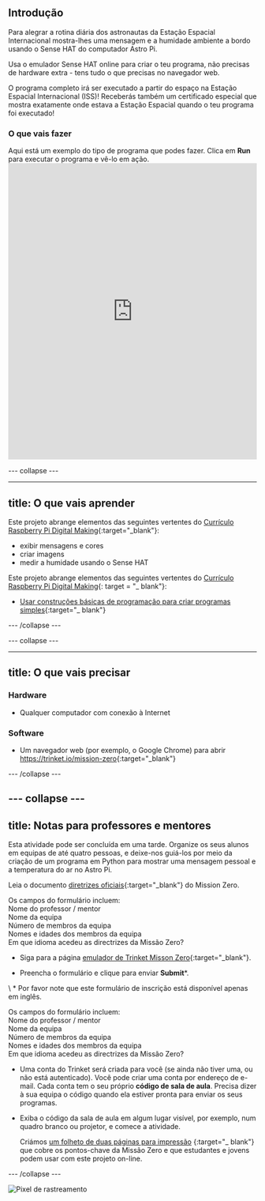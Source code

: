 ## Introdução

Para alegrar a rotina diária dos astronautas da Estação Espacial Internacional mostra-lhes uma mensagem e a humidade ambiente a bordo usando o Sense HAT do computador Astro Pi.

Usa o emulador Sense HAT online para criar o teu programa, não precisas de hardware extra - tens tudo o que precisas no navegador web.

O programa completo irá ser executado a partir do espaço na Estação Espacial Internacional (ISS)! Receberás também um certificado especial que mostra exatamente onde estava a Estação Espacial quando o teu programa foi executado!

### O que vais fazer

Aqui está um exemplo do tipo de programa que podes fazer. Clica em **Run** para executar o programa e vê-lo em ação. <iframe src="https://trinket.io/embed/python/b92d76c0f3?outputOnly=true&runOption=run&start=result" width="100%" height="600" frameborder="0" marginwidth="0" marginheight="0" allowfullscreen mark="crwd-mark"></iframe> 

\--- collapse \---

* * *

## title: O que vais aprender

Este projeto abrange elementos das seguintes vertentes do [Currículo Raspberry Pi Digital Making](http://rpf.io/curriculum){:target="_blank"}:

+ exibir mensagens e cores
+ criar imagens
+ medir a humidade usando o Sense HAT

Este projeto abrange elementos das seguintes vertentes do [Currículo Raspberry Pi Digital Making](http://rpf.io/curriculum){: target = "_ blank"}:

+ [Usar construções básicas de programação para criar programas simples](https://curriculum.raspberrypi.org/programming/creator/){:target="_ blank"}

\--- /collapse \---

\--- collapse \---

* * *

## title: O que vais precisar

### Hardware

+ Qualquer computador com conexão à Internet

### Software

+ Um navegador web (por exemplo, o Google Chrome) para abrir <https://trinket.io/mission-zero>{:target="_blank"}

\--- /collapse \---

## \--- collapse \---

## title: Notas para professores e mentores

Esta atividade pode ser concluída em uma tarde. Organize os seus alunos em equipas de até quatro pessoas, e deixe-nos guiá-los por meio da criação de um programa em Python para mostrar uma mensagem pessoal e a temperatura do ar no Astro Pi.

Leia o documento [diretrizes oficiais](https://astro-pi.org/wp-content/uploads/2018/09/Astro_Pi_Mission_Zero_Guidelines_2018_19_V12_pages.pdf){:target="_blank"} do Mission Zero.

Os campos do formulário incluem:  
Nome do professor / mentor  
Nome da equipa  
Número de membros da equipa  
Nomes e idades dos membros da equipa  
Em que idioma acedeu as directrizes da Missão Zero?

+ Siga para a página [emulador de Trinket Misson Zero](https://trinket.io/mission-zero/register){:target="_blank"}.

+ Preencha o formulário e clique para enviar **Submit**\*.

\ * Por favor note que este formulário de inscrição está disponível apenas em inglês.

Os campos do formulário incluem:  
Nome do professor / mentor  
Nome da equipa  
Número de membros da equipa  
Nomes e idades dos membros da equipa  
Em que idioma acedeu as directrizes da Missão Zero?

+ Uma conta do Trinket será criada para você (se ainda não tiver uma, ou não está autenticado). Você pode criar uma conta por endereço de e-mail. Cada conta tem o seu próprio **código de sala de aula**. Precisa dizer à sua equipa o código quando ela estiver pronta para enviar os seus programas.

+ Exiba o código da sala de aula em algum lugar visível, por exemplo, num quadro branco ou projetor, e comece a atividade.
    
    Criámos [ um folheto de duas páginas para impressão](https://astro-pi.org/astro_pi_mission_zero_project_print_out_v10_print/) {:target="_ blank"} que cobre os pontos-chave da Missão Zero e que estudantes e jovens podem usar com este projeto on-line.

\--- /collapse \---

![Pixel de rastreamento](https://code.org/api/hour/begin_raspberrypi_astropi.png)